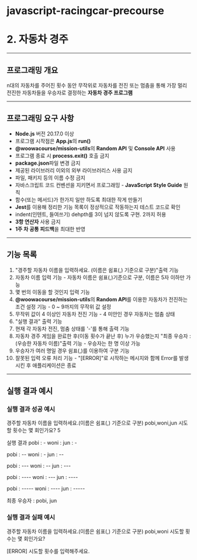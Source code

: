 # javascript-racingcar-precourse

# 2. 자동차 경주

---

## 프로그래밍 개요

n대의 자동차를 주어진 횟수 동안 무작위로 자동차를 전진 또는 멈춤을 통해 가장 멀리 전진한 자동차들을 우승자로 결정하는 **자동차 경주 프로그램**

---

## 프로그래밍 요구 사항

- **Node.js** 버전 20.17.0 이상
- 프로그램 시작점은 **App.js**의 **run()**
- **@woowacourse/mission-utils**의 **Random API** 및 **Console API** 사용
- 프로그램 종료 시 **process.exit()** 호출 금지
- **package.json**파일 변경 금지
- 제공된 라이브러리 이외의 외부 라이브러리스 사용 금지
- 파일, 패키지 등의 이름 수정 금지
- 자바스크립트 코드 컨벤션을 지키면서 프로그래밍 - **JavaScript Style Guide** 원칙
- 함수(또는 메서드)가 한가지 일만 하도록 최대한 작게 만들기
- **Jest**를 이용해 정리한 기능 목록이 정상적으로 작동하는지 테스트 코드로 확인
- indent(인텐트, 들여쓰기) dehpth를 3이 넘지 않도록 구현. 2까지 허용
- **3항 연산자** 사용 금지
- **1주 차 공통 피드백**을 최대한 반영

---

## 기능 목록

1. "경주할 자동차 이름을 입력하세요. (이름은 쉼표(,) 기준으로 구분)"출력 기능
2. 자동차 이름 입력 기능 - 자동차 이름은 쉼표(,)기준으로 구분, 이름은 5자 이하만 가능
3. 몇 번의 이동을 할 것인지 입력 기능
4. **@woowacourse/mission-utils**의 **Random API**를 이용한 자동차가 전진하는 조건 설정 기능 - 0 ~ 9까지의 무작위 값 설정
5. 무작위 값이 4 이상인 자동차 전진 기능 - 4 미안인 경우 자동차는 멈춤 상태
6. "실행 결과" 출력 기능
7. 현재 각 자동차 전진, 멈춤 상태를 '-'를 통해 출력 기능
8. 자동차 경주 게임을 완료한 후(이동 횟수가 끝난 후) 누가 우승했는지 "최종 우승자 : (우승한 자동차 이름)"출력 기능 - 우승자는 한 명 이상 가능
9. 우승자가 여러 명일 경우 쉼표(,)를 이용하여 구분 기능
10. 잘못된 입력 오류 처리 기능 - "[ERROR]"로 시작하는 메시지와 함께 Error를 발생시킨 후 애플리케이션은 종료

---

## 실행 결과 예시

### 실행 결과 성공 예시

경주할 자동차 이름을 입력하세요.(이름은 쉼표(,) 기준으로 구분)
pobi,woni,jun
시도할 횟수는 몇 회인가요?
5

실행 결과
pobi : -
woni :
jun : -

pobi : --
woni : -
jun : --

pobi : ---
woni : --
jun : ---

pobi : ----
woni : ---
jun : ----

pobi : -----
woni : ----
jun : -----

최종 우승자 : pobi, jun

### 실행 결과 실패 예시

경주할 자동차 이름을 입력하세요.(이름은 쉼표(,) 기준으로 구분)
pobi,woni
시도할 횟수는 몇 회인가요?

[ERROR] 시도할 횟수를 입력해주세요.
